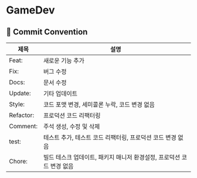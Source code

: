 # GameDev

## 🎯 Commit Convention
| 제목 | 설명 |
| --- | --- |
| Feat: | 새로운 기능 추가 |
| Fix: | 버그 수정 |
| Docs: | 문서 수정 |
| Update: | 기타 업데이트 |
| Style: | 코드 포맷 변경, 세미콜론 누락, 코드 변경 없음 |
| Refactor: | 프로덕션 코드 리팩터링 |
| Comment: | 주석 생성, 수정 및 삭제 |
| test: | 테스트 추가, 테스트 코드 리팩터링, 프로덕션 코드 변경 없음 |
| Chore: | 빌드 테스크 업데이트, 패키지 매니저 환경설정, 프로덕션 코드 변경 없음 |
